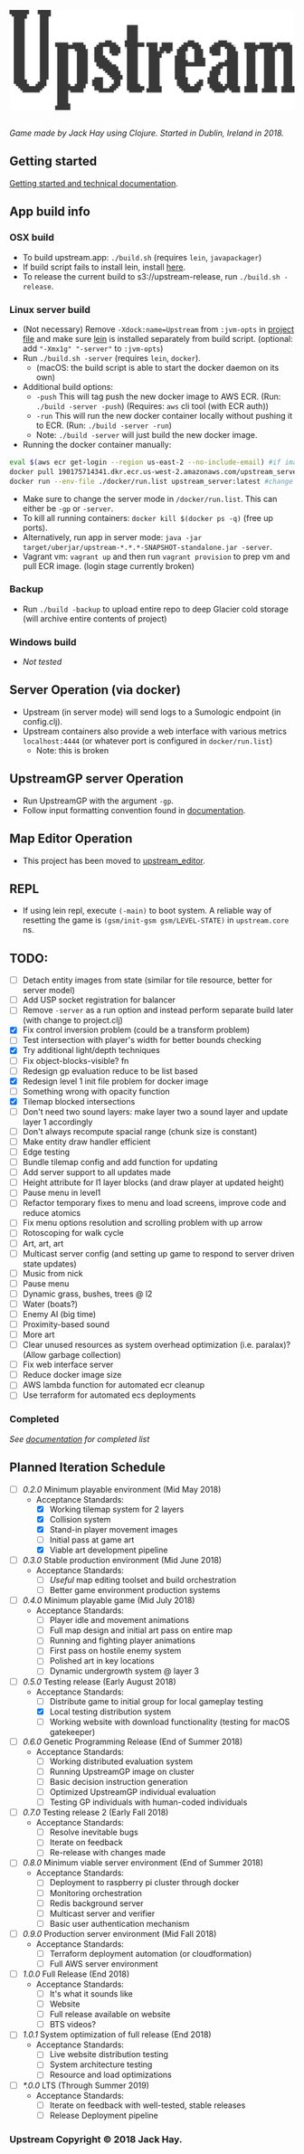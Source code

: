 ![HAY](https://github.com/jackHay22/upstream/blob/master/resources/app/readme_title.png)

##
_Game made by Jack Hay using Clojure. Started in Dublin, Ireland in 2018._

## Getting started
[Getting started and technical documentation](doc/intro.md).

## App build info

### OSX build
- To build upstream.app: ```./build.sh``` (requires ```lein```, ```javapackager```)
- If build script fails to install lein, install [here](https://leiningen.org/#install).
- To release the current build to s3://upstream-release, run ```./build.sh -release```.

### Linux server build
- (Not necessary) Remove ```-Xdock:name=Upstream``` from ```:jvm-opts``` in [project file](https://github.com/jackHay22/upstream/blob/38cd4494e082e59086f5ed9636aa0a4d1f11f7cd/project.clj#L8) and make sure [lein](https://leiningen.org/#install) is installed separately from build script. (optional: add ```"-Xmx1g" "-server"``` to ```:jvm-opts```)
- Run ``` ./build.sh -server ``` (requires ```lein```, ```docker```).
  - (macOS: the build script is able to start the docker daemon on its own)
- Additional build options:
  - ```-push``` This will tag push the new docker image to AWS ECR. (Run: ```./build -server -push```) (Requires: ``` aws ``` cli tool (with ECR auth))
  - ```-run``` This will run the new docker container locally without pushing it to ECR. (Run: ```./build -server -run```)
  - Note: ```./build -server``` will just build the new docker image.
- Running the docker container manually:
```bash
eval $(aws ecr get-login --region us-east-2 --no-include-email) #if image stored in ecr
docker pull 190175714341.dkr.ecr.us-west-2.amazonaws.com/upstream_server:latest #if image stored in ecr
docker run --env-file ./docker/run.list upstream_server:latest #change if pulled from ecr
```
- Make sure to change the server mode in ```/docker/run.list```.  This can either be ```-gp``` or ```-server```.
- To kill all running containers: ```docker kill $(docker ps -q)``` (free up ports).
- Alternatively, run app in server mode: ```java -jar target/uberjar/upstream-*.*.*-SNAPSHOT-standalone.jar -server```.
- Vagrant vm: ```vagrant up``` and then run ```vagrant provision``` to prep vm and pull ECR image. (login stage currently broken)

### Backup
- Run  ```./build -backup``` to upload entire repo to deep Glacier cold storage (will archive entire contents of project)

### Windows build
- _Not tested_

## Server Operation (via docker)
- Upstream (in server mode) will send logs to a Sumologic endpoint (in config.clj).
- Upstream containers also provide a web interface with various metrics ```localhost:4444``` (or whatever port is configured in ```docker/run.list```)
  - Note: this is broken

## UpstreamGP server Operation
- Run UpstreamGP with the argument ```-gp```.
- Follow input formatting convention found in [documentation](doc/intro.md).

## Map Editor Operation
- This project has been moved to [upstream_editor](https://github.com/jackHay22/upstream_editor).

## REPL
- If using lein repl, execute ```(-main)``` to boot system.  A reliable way of resetting the game is ```(gsm/init-gsm gsm/LEVEL-STATE)``` in ```upstream.core``` ns.

## TODO:
- [ ] Detach entity images from state (similar for tile resource, better for server model)
- [ ] Add USP socket registration for balancer
- [ ] Remove ```-server``` as a run option and instead perform separate build later (with change to project.clj)
- [x] Fix control inversion problem (could be a transform problem)
- [ ] Test intersection with player's width for better bounds checking
- [x] Try additional light/depth techniques
- [ ] Fix object-blocks-visible? fn
- [ ] Redesign gp evaluation reduce to be list based
- [x] Redesign level 1 init file problem for docker image
- [ ] Something wrong with opacity function
- [x] Tilemap blocked intersections
- [ ] Don't need two sound layers: make layer two a sound layer and update layer 1 accordingly
- [ ] Don't always recompute spacial range (chunk size is constant)
- [ ] Make entity draw handler efficient
- [ ] Edge testing
- [ ] Bundle tilemap config and add function for updating
- [ ] Add server support to all updates made
- [ ] Height attribute for l1 layer blocks (and draw player at updated height)
- [ ] Pause menu in level1
- [ ] Refactor temporary fixes to menu and load screens, improve code and reduce atomics
- [ ] Fix menu options resolution and scrolling problem with up arrow
- [ ] Rotoscoping for walk cycle
- [ ] Art, art, art
- [ ] Multicast server config (and setting up game to respond to server driven state updates)
- [ ] Music from nick
- [ ] Pause menu
- [ ] Dynamic grass, bushes, trees @ l2
- [ ] Water (boats?)
- [ ] Enemy AI (big time)
- [ ] Proximity-based sound
- [ ] More art
- [ ] Clear unused resources as system overhead optimization (i.e. paralax)? (Allow garbage collection)
- [ ] Fix web interface server
- [ ] Reduce docker image size
- [ ] AWS lambda function for automated ecr cleanup
- [ ] Use terraform for automated ecs deployments

### Completed
_See [documentation](doc/intro.md) for completed list_

## Planned Iteration Schedule
- [ ] _0.2.0_ Minimum playable environment (Mid May 2018)
  - Acceptance Standards:
    - [x] Working tilemap system for 2 layers
    - [x] Collision system
    - [x] Stand-in player movement images
    - [ ] Initial pass at game art
    - [x] Viable art development pipeline
- [ ] _0.3.0_ Stable production environment (Mid June 2018)
  - Acceptance Standards:
    - [ ] _Useful_ map editing toolset and build orchestration
    - [ ] Better game environment production systems
- [ ] _0.4.0_ Minimum playable game (Mid July 2018)
  - Acceptance Standards:
    - [ ] Player idle and movement animations
    - [ ] Full map design and initial art pass on entire map
    - [ ] Running and fighting player animations
    - [ ] First pass on hostile enemy system
    - [ ] Polished art in key locations
    - [ ] Dynamic undergrowth system @ layer 3
- [ ] _0.5.0_ Testing release (Early August 2018)
  - Acceptance Standards:
    - [ ] Distribute game to initial group for local gameplay testing
    - [x] Local testing distribution system
    - [ ] Working website with download functionality (testing for macOS gatekeeper)
- [ ] _0.6.0_ Genetic Programming Release (End of Summer 2018)
  - Acceptance Standards:
    - [ ] Working distributed evaluation system
    - [ ] Running UpstreamGP image on cluster
    - [ ] Basic decision instruction generation
    - [ ] Optimized UpstreamGP individual evaluation
    - [ ] Testing GP individuals with human-coded individuals
- [ ] _0.7.0_ Testing release 2 (Early Fall 2018)
  - Acceptance Standards:
    - [ ] Resolve inevitable bugs
    - [ ] Iterate on feedback
    - [ ] Re-release with changes made
- [ ] _0.8.0_ Minimum viable server environment (End of Summer 2018)
  - Acceptance Standards:
    - [ ] Deployment to raspberry pi cluster through docker
    - [ ] Monitoring orchestration
    - [ ] Redis background server
    - [ ] Multicast server and verifier
    - [ ] Basic user authentication mechanism
- [ ] _0.9.0_ Production server environment (Mid Fall 2018)
  - Acceptance Standards:
    - [ ] Terraform deployment automation (or cloudformation)
    - [ ] Full AWS server environment
- [ ] _1.0.0_ Full Release (End 2018)
  - Acceptance Standards:
    - [ ] It's what it sounds like
    - [ ] Website
    - [ ] Full release available on website
    - [ ] BTS videos?
- [ ] _1.0.1_ System optimization of full release (End 2018)
  - Acceptance Standards:
    - [ ] Live website distribution testing
    - [ ] System architecture testing
    - [ ] Resource and load optimizations
- [ ] _*.0.0_ LTS (Through Summer 2019)
  - Acceptance Standards:
    - [ ] Iterate on feedback with well-tested, stable releases
    - [ ] Release Deployment pipeline

### Upstream Copyright © 2018 Jack Hay.
